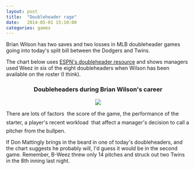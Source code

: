 ```yaml
---
layout: post
title:  "Doubleheader rage"
date:   2014-05-01 15:10:00
categories: games
---
```


Brian Wilson has two saves and two losses in MLB doubleheader games going into today's split bill between the Dodgers and Twins.

The chart below uses [ESPN's doubleheader resource](http://espn.go.com/mlb/stats/doubleheaders/_/year/2014) and shows managers used Weez in six of the eight doubleheaders when Wilson has been available on the roster (I think).

<div align="center">
    <h3>Doubleheaders during Brian Wilson's career</h3>
    <img src="{{ site.url }}/post-assets/2014-05-01-doubleheader/bweez.jpg"/>
</div>

There are lots of factors &#151; the score of the game, the performance of the starter, a player's recent workload &#151; that affect a manager's decision  to call a pitcher from the bullpen.

If Don Mattingly brings in the beard in one of today's doubleheaders, and the chart suggests he probably will, I'd guess it would be in the second game. Remember, B-Weez threw only 14 pitches and struck out two Twins in the 8th inning last night.
